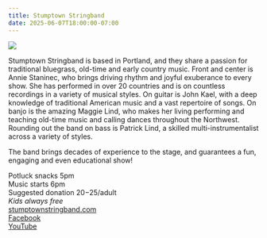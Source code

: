 ```yaml
---
title: Stumptown Stringband
date: 2025-06-07T18:00:00-07:00
---
```


![](https://s3.us-west-2.amazonaws.com/stickyplum.com/2023-07-15_Annie_Staninec.jpg)

Stumptown Stringband is based in Portland, and they share a passion for traditional bluegrass, old-time and early country music. Front and center is Annie Staninec, who brings driving rhythm and joyful exuberance to every show. She has performed in over 20 countries and is on countless recordings in a variety of musical styles. On guitar is John Kael, with a deep knowledge of traditional American music and a vast repertoire of songs. On banjo is the amazing Maggie Lind, who makes her living performing and teaching old-time music and calling dances throughout the Northwest. Rounding out the band on bass is Patrick Lind, a skilled multi-instrumentalist across a variety of styles.

The band brings decades of experience to the stage, and guarantees a fun, engaging and even educational show!

Potluck snacks 5pm  
Music starts 6pm  
Suggested donation $20-$25/adult  
_Kids always free_  
[stumptownstringband.com](https://stumptownstringband.com)  
[Facebook](https://www.facebook.com/profile.php?id=61573611183044)  
[YouTube](https://www.youtube.com/watch?v=IqKJBvWmfcE&list=PLclBSyw51_Vz9UkWdYra_6pq1G2dQ-3SJ)

